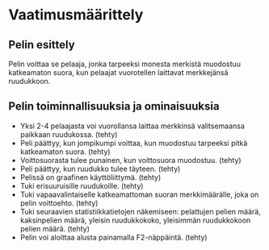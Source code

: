 # Vaatimusmäärittely

## Pelin esittely

Pelin voittaa se pelaaja, jonka tarpeeksi monesta merkistä muodostuu katkeamaton suora, kun pelaajat vuorotellen laittavat merkkejänsä ruudukkoon.

## Pelin toiminnallisuuksia ja ominaisuuksia

- Yksi 2-4 pelaajasta voi vuorollansa laittaa merkkinsä valitsemaansa paikkaan ruudukossa. (tehty)
- Peli päättyy, kun jompikumpi voittaa, kun muodostuu tarpeeksi pitkä katkeamaton suora. (tehty)
- Voittosuorasta tulee punainen, kun voittosuora muodostuu. (tehty)
- Peli päättyy, kun ruudukko tulee täyteen. (tehty)
- Pelissä on graafinen käyttöliittymä. (tehty)
- Tuki erisuuruisille ruudukoille. (tehty)
- Tuki vapaavalintaiselle katkeamattoman suoran merkkimäärälle, joka on pelin voittoehto. (tehty)
- Tuki seuraavien statistiikkatietojen näkemiseen: pelattujen pelien määrä, kaksinpelien määrä, yleisin ruudukkokoko, yleisimmän ruudukkokoon pelien määrä. (tehty)
- Pelin voi aloittaa alusta painamalla F2-näppäintä. (tehty)

